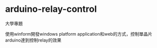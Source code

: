 # arduino-relay-control

大學專題

使用winform開發windows platform application和web的方式，控制單晶片arduino達到控制relay的效果
